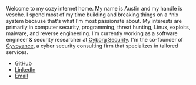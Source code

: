 Welcome to my cozy internet home. My name is Austin and my handle is vesche. I spend most of my time building and breaking things on a \*nix system because that's what I'm most passionate about. My interests are primarily in computer security, programming, threat hunting, Linux, exploits, malware, and reverse engineering. I'm currently working as a software engineer & security researcher at [Cyborg Security](https://cyborgsecurity.com). I'm the co-founder of [Cyvoyance](https://cyvoyance.com), a cyber security consulting firm that specializes in tailored services.

* [GitHub](https://github.com/vesche)
* [LinkedIn](https://www.linkedin.com/in/vesche/)
* <a href="mailto:austin.jackson@cyvoyance.com">Email</a>
